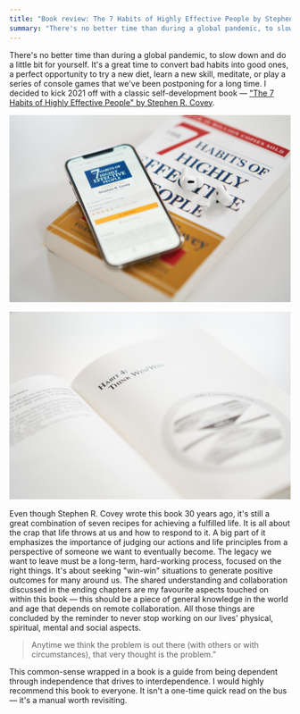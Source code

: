 ```yaml
---
title: "Book review: The 7 Habits of Highly Effective People by Stephen R. Covey"
summary: "There's no better time than during a global pandemic, to slow down and do a little bit for yourself. It's a great time to convert bad habits into good ones, a perfect opportunity to try a new diet, learn a new skill, meditate, or play a series of console games that we've been postponing for a long time. I decided to kick 2021 off with a classic self-development book."
---
```

There's no better time than during a global pandemic, to slow down and do a little bit for yourself. It's a great time to convert bad habits into good ones, a perfect opportunity to try a new diet, learn a new skill, meditate, or play a series of console games that we've been postponing for a long time. I decided to kick 2021 off with a classic self-development book — ["The 7 Habits of Highly Effective People" by Stephen R. Covey](https://www.goodreads.com/book/show/36072.The_7_Habits_of_Highly_Effective_People).

![The 7 Habits of Highly Effective People by Stephen R. Covey](2021-01-07-1.jpg)

![The 7 Habits of Highly Effective People by Stephen R. Covey](2021-01-07-2.jpg)

Even though Stephen R. Covey wrote this book 30 years ago, it's still a great combination of seven recipes for achieving a fulfilled life. It is all about the crap that life throws at us and how to respond to it. A big part of it emphasizes the importance of judging our actions and life principles from a perspective of someone we want to eventually become. The legacy we want to leave must be a long-term, hard-working process, focused on the right things. It's about seeking "win-win" situations to generate positive outcomes for many around us. The shared understanding and collaboration discussed in the ending chapters are my favourite aspects touched on within this book — this should be a piece of general knowledge in the world and age that depends on remote collaboration. All those things are concluded by the reminder to never stop working on our lives' physical, spiritual, mental and social aspects.

> Anytime we think the problem is out there (with others or with circumstances), that very thought is the problem.”

This common-sense wrapped in a book is a guide from being dependent through independence that drives to interdependence. I would highly recommend this book to everyone. It isn't a one-time quick read on the bus — it's a manual worth revisiting.
